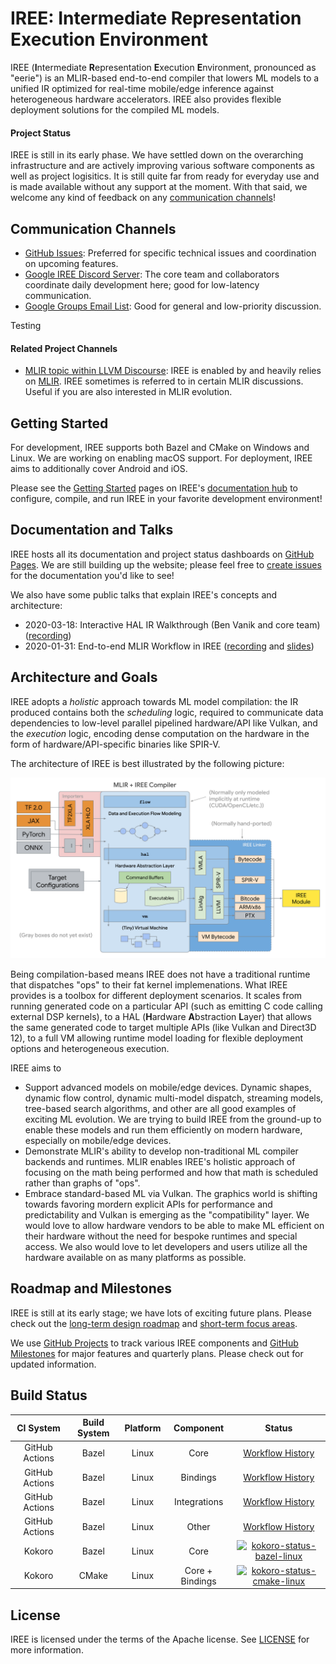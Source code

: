 # IREE: Intermediate Representation Execution Environment

IREE (**I**ntermediate **R**epresentation **E**xecution **E**nvironment,
pronounced as "eerie") is an MLIR-based end-to-end compiler that lowers ML
models to a unified IR optimized for real-time mobile/edge inference against
heterogeneous hardware accelerators. IREE also provides flexible deployment
solutions for the compiled ML models.

#### Project Status

IREE is still in its early phase. We have settled down on the overarching
infrastructure and are actively improving various software components as well as
project logisitics. It is still quite far from ready for everyday use and is
made available without any support at the moment. With that said, we welcome any
kind of feedback on any [communication channels](#communication-channels)!

## Communication Channels

*   [GitHub Issues](https://github.com/google/iree/issues): Preferred for
    specific technical issues and coordination on upcoming features.
*   [Google IREE Discord Server](https://discord.gg/26P4xW4): The core team and
    collaborators coordinate daily development here; good for low-latency
    communication.
*   [Google Groups Email List](https://groups.google.com/forum/#!forum/iree-discuss):
    Good for general and low-priority discussion.

Testing

#### Related Project Channels

*   [MLIR topic within LLVM Discourse](https://llvm.discourse.group/c/llvm-project/mlir/31):
    IREE is enabled by and heavily relies on [MLIR](https://mlir.llvm.org). IREE
    sometimes is referred to in certain MLIR discussions. Useful if you are also
    interested in MLIR evolution.

## Getting Started

For development, IREE supports both Bazel and CMake on Windows and Linux. We are
working on enabling macOS support. For deployment, IREE aims to additionally
cover Android and iOS.

Please see the [Getting Started](https://google.github.io/iree/GetStarted) pages
on IREE's [documentation hub](https://google.github.io/iree) to configure,
compile, and run IREE in your favorite development environment!

## Documentation and Talks

IREE hosts all its documentation and project status dashboards on
[GitHub Pages](https://google.github.io/iree). We are still building up the
website; please feel free to
[create issues](https://github.com/google/iree/issues) for the documentation
you'd like to see!

We also have some public talks that explain IREE's concepts and architecture:

*   2020-03-18: Interactive HAL IR Walkthrough (Ben Vanik and core team)
    ([recording](https://drive.google.com/open?id=1FDrW9wvmiCQsVNSNzTD_V0bYmBl0XTyQ))
*   2020-01-31: End-to-end MLIR Workflow in IREE
    ([recording](https://drive.google.com/open?id=1os9FaPodPI59uj7JJI3aXnTzkuttuVkR)
    and
    [slides](https://drive.google.com/open?id=1RCQ4ZPQFK9cVgu3IH1e5xbrBcqy7d_cEZ578j84OvYI))

## Architecture and Goals

IREE adopts a _holistic_ approach towards ML model compilation: the IR produced
contains both the _scheduling_ logic, required to communicate data dependencies
to low-level parallel pipelined hardware/API like Vulkan, and the _execution_
logic, encoding dense computation on the hardware in the form of
hardware/API-specific binaries like SPIR-V.

The architecture of IREE is best illustrated by the following picture:

![IREE Architecture](./docs/IREE-Architecture.svg)

Being compilation-based means IREE does not have a traditional runtime that
dispatches "ops" to their fat kernel implemenations. What IREE provides is a
toolbox for different deployment scenarios. It scales from running generated
code on a particular API (such as emitting C code calling external DSP kernels),
to a HAL (**H**ardware **A**bstraction **L**ayer) that allows the same generated
code to target multiple APIs (like Vulkan and Direct3D 12), to a full VM
allowing runtime model loading for flexible deployment options and heterogeneous
execution.

IREE aims to

*   Support advanced models on mobile/edge devices. Dynamic shapes, dynamic flow
    control, dynamic multi-model dispatch, streaming models, tree-based search
    algorithms, and other are all good examples of exciting ML evolution. We are
    trying to build IREE from the ground-up to enable these models and run them
    efficiently on modern hardware, especially on mobile/edge devices.
*   Demonstrate MLIR's ability to develop non-traditional ML compiler backends
    and runtimes. MLIR enables IREE's holistic approach of focusing on the math
    being performed and how that math is scheduled rather than graphs of "ops".
*   Embrace standard-based ML via Vulkan. The graphics world is shifting towards
    favoring mordern explicit APIs for performance and predictability and Vulkan
    is emerging as the "compatibility" layer. We would love to allow hardware
    vendors to be able to make ML efficient on their hardware without the need
    for bespoke runtimes and special access. We also would love to let
    developers and users utilize all the hardware available on as many platforms
    as possible.

## Roadmap and Milestones

IREE is still at its early stage; we have lots of exciting future plans. Please
check out the [long-term design roadmap](./docs/roadmap_design.md) and
[short-term focus areas](./docs/roadmap.md).

We use [GitHub Projects](https://github.com/google/iree/projects) to track
various IREE components and
[GitHub Milestones](https://github.com/google/iree/milestones) for major
features and quarterly plans. Please check out for updated information.

## Build Status

CI System      | Build System | Platform | Component       | Status
:------------: | :----------: | :------: | :-------------: | :----:
GitHub Actions | Bazel        | Linux    | Core            | [Workflow History](https://github.com/google/iree/actions?query=event%3Apush+workflow%3A%22Bazel+Build+-+Core%22)
GitHub Actions | Bazel        | Linux    | Bindings        | [Workflow History](https://github.com/google/iree/actions?query=event%3Apush+workflow%3A%22Bazel+Build+-+Bindings%22)
GitHub Actions | Bazel        | Linux    | Integrations    | [Workflow History](https://github.com/google/iree/actions?query=event%3Apush+workflow%3A%22Bazel+Build+-+Integrations%22)
GitHub Actions | Bazel        | Linux    | Other           | [Workflow History](https://github.com/google/iree/actions?query=event%3Apush+workflow%3A%22Bazel+Build+-+Fallthrough%22)
Kokoro         | Bazel        | Linux    | Core            | [![kokoro-status-bazel-linux](https://storage.googleapis.com/iree-oss-build-badges/bazel/build_status_linux.svg)](https://storage.googleapis.com/iree-oss-build-badges/bazel/build_result_linux.html)
Kokoro         | CMake        | Linux    | Core + Bindings | [![kokoro-status-cmake-linux](https://storage.googleapis.com/iree-oss-build-badges/cmake/build_status_linux.svg)](https://storage.googleapis.com/iree-oss-build-badges/cmake/build_result_linux.html)

## License

IREE is licensed under the terms of the Apache license. See [LICENSE](LICENSE)
for more information.
